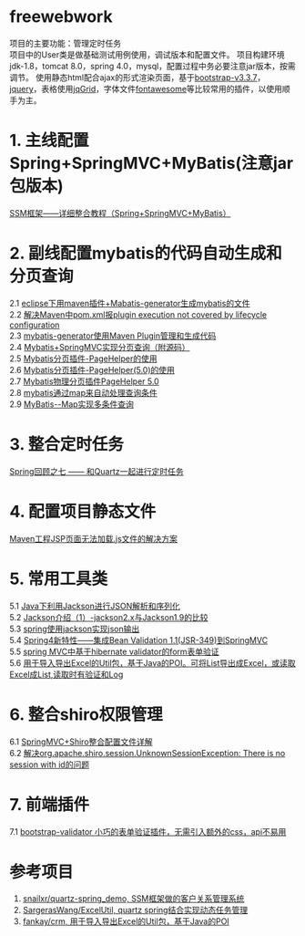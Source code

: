 # freewebwork
项目的主要功能：管理定时任务<br>
项目中的User类是做基础测试用例使用，调试版本和配置文件。
项目构建环境jdk-1.8，tomcat 8.0，spring 4.0，mysql，配置过程中务必要注意jar版本，按需调节。
使用静态html配合ajax的形式渲染页面，基于[bootstrap-v3.3.7](http://www.bootcss.com/)，[jquery](https://jquery.com/)，表格使用[jqGrid](http://www.guriddo.net/demo/bootstrap/)，字体文件[fontawesome](http://fontawesome.dashgame.com/)等比较常用的插件，以使用顺手为主。
# 1. 主线配置Spring+SpringMVC+MyBatis(注意jar包版本)
[SSM框架——详细整合教程（Spring+SpringMVC+MyBatis）](http://blog.csdn.net/zhshulin/article/details/37956105) 
# 2. 副线配置mybatis的代码自动生成和分页查询
2.1 [eclipse下用maven插件+Mabatis-generator生成mybatis的文件](http://blog.csdn.net/donggang1992/article/details/50847484)<br>
2.2 [ 解决Maven中pom.xml报plugin execution not covered by lifecycle configuration ](http://blog.csdn.net/zouxucong/article/details/53786752)<br>
2.3 [mybatis-generator使用Maven Plugin管理和生成代码](http://liyunpeng.iteye.com/blog/1987818)<br>
2.4 [Mybatis+SpringMVC实现分页查询（附源码）](http://www.cnblogs.com/zhangtan/p/5846955.html)<br>
2.5 [Mybatis分页插件-PageHelper的使用](http://blog.csdn.net/u012728960/article/details/50791343)<br>
2.6 [Mybatis分页插件-PageHelper(5.0)的使用](http://blog.csdn.net/u014695188/article/details/65629225)<br>
2.7 [Mybatis物理分页插件PageHelper 5.0](http://blog.csdn.net/wzyxdwll/article/details/66473466)<br>
2.8 [mybatis通过map来自动处理查询条件](http://www.jianshu.com/p/e33993f328f3)<br>
2.9 [MyBatis--Map实现多条件查询](http://blog.csdn.net/sinat_27115575/article/details/70144177)
# 3. 整合定时任务
[Spring回顾之七 —— 和Quartz一起进行定时任务](http://veiking.iteye.com/blog/2371511)
# 4. 配置项目静态文件
[Maven工程JSP页面无法加载.js文件的解决方案](http://blog.csdn.net/javaee_sunny/article/details/52513160)
# 5. 常用工具类
5.1 [Java下利用Jackson进行JSON解析和序列化](http://blog.csdn.net/accountwcx/article/details/24585987)<br>
5.2 [Jackson介绍（1）-jackson2.x与Jackson1.9的比较](http://blog.csdn.net/u011179993/article/details/46454059)<br>
5.3 [spring使用jackson实现json输出](http://blog.chinaunix.net/uid-192452-id-3967223.html)<br>
5.4 [Spring4新特性——集成Bean Validation 1.1(JSR-349)到SpringMVC](http://jinnianshilongnian.iteye.com/blog/1990081)<br>
5.5 [spring MVC中基于hibernate validator的form表单验证](http://blog.csdn.net/wuyt2008/article/details/8597312)<br>
5.6 [用于导入导出Excel的Util包，基于Java的POI。可将List<Bean>导出成Excel，或读取Excel成List<Bean>,读取时有验证和Log](https://github.com/SargerasWang/ExcelUtil)
# 6. 整合shiro权限管理
6.1 [SpringMVC+Shiro整合配置文件详解](http://blog.csdn.net/dawangxiong123/article/details/53020424)<br>
6.2 [解决org.apache.shiro.session.UnknownSessionException: There is no session with id的问题](https://www.cnblogs.com/hafiz/p/7247005.html)
# 7. 前端插件
7.1 [bootstrap-validator 小巧的表单验证插件，无需引入额外的css，api不易用](https://github.com/1000hz/bootstrap-validator)

# 参考项目
1. [snailxr/quartz-spring_demo, SSM框架做的客户关系管理系统](https://github.com/fankay/crm)<br>
2. [SargerasWang/ExcelUtil, quartz spring结合实现动态任务管理](https://github.com/snailxr/quartz-spring_demo)<br>
3. [fankay/crm, 用于导入导出Excel的Util包，基于Java的POI](https://github.com/snailxr/quartz-spring_demo)